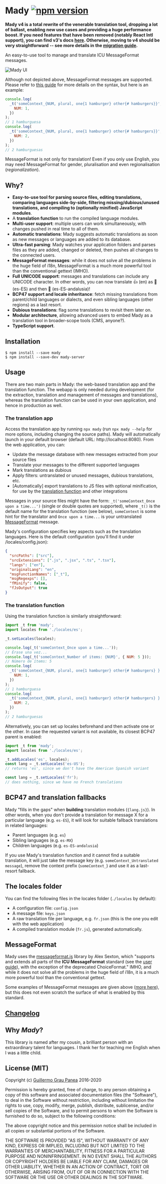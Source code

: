 # Mady [![npm version](https://img.shields.io/npm/v/mady.svg)](https://www.npmjs.com/package/mady)

**Mady v4 is a total rewrite of the venerable translation tool, dropping a lot of ballast, enabling new use cases and providing a huge performance boost. If you need features that have been removed (notably React Intl support), you can find v3's docs [here](https://github.com/guigrpa/mady/tree/4e4d670bbd853a00d0981f537a898f55680ee30d). Otherwise, moving to v4 should be very straightforward -- see more details in the [migration guide](./CHANGELOG.md).**

An easy-to-use tool to manage and translate ICU MessageFormat messages.

![Mady UI](https://raw.githubusercontent.com/guigrpa/mady/master/docs/01-ui-v2.png)

Although not depicted above, MessageFormat messages are supported. Please refer to [this guide](https://messageformat.github.io/guide/) for more details on the syntax, but here is an example:

```js
console.log(
  _t('someContext_{NUM, plural, one{1 hamburger} other{# hamburgers}}', {
    NUM: 1,
  })
);
// 1 hamburguesa
console.log(
  _t('someContext_{NUM, plural, one{1 hamburger} other{# hamburgers}}', {
    NUM: 2,
  })
);
// 2 hamburguesas
```

MessageFormat is not only for translation! Even if you only use English, you may need MessageFormat for gender, pluralisation and even regionalisation (_regionalization_).

## Why?

- **Easy-to-use tool for parsing source files, editing translations, comparing languages side-by-side, filtering missing/dubious/unused translations, and compiling to (optionally minified) JavaScript modules**.
- A **translation function** to run the compiled language modules.
- **Multi-user support**: multiple users can work simultaneously, with changes pushed in real time to all of them.
- **Automatic translations**: Mady suggests automatic translations as soon as new messages or languages are added to its database.
- **Ultra-fast parsing**: Mady watches your application folders and parses files as they are added, changed or deleted, then pushes all changes to the connected users.
- **MessageFormat messages**: while it does not solve all the problems in the huge field of i18n, MessageFormat is a much more powerful tool than the conventional gettext (IMHO).
- **Full UNICODE support**: messages and translations can include any UNICODE character. In other words, you can now translate 👍 (en) as 👏 (es-ES) and then 💃 (es-ES-andalusia)!
- **BCP47 support and locale inheritance**: fetch missing translations from parent/child languages or dialects, and even sibling languages (other regions) as a last resort.
- **Dubious translations**: flag some translations to revisit them later on.
- **Modular architecture**, allowing advanced users to embed Mady as a translation tool in broader-scope tools (CMS, anyone?).
- **TypeScript support**.

## Installation

```
$ npm install --save mady
$ npm install --save-dev mady-server
```

## Usage

There are two main parts in Mady: the web-based translation app and the translation function. The webapp is only needed during development (for the extraction, translation and management of messages and translations), whereas the translation function can be used in your own application, and hence in production as well.

### The translation app

Access the translation app by running `npx mady` (run `npx mady --help` for more options, including changing the source paths). Mady will automatically launch in your default browser (default URL: http://localhost:8080). From the web application, you can:

- Update the message database with new messages extracted from your source files
- Translate your messages to the different supported languages
- Mark translations as dubious
- Apply filters: untranslated or unused messages, dubious translations, etc.
- [Automatically] export translations to JS files with optional minification, for use by the [translation function](#the-translation-function) and other integrations

Messages in your source files might have the form: `_t('someContext_Once upon a time...')` (single or double quotes are supported), where `_t()` is the default name for the translation function (see below), `someContext` is some hint for the translator and `Once upon a time...` is your untranslated [MessageFormat](#messageformat) message.

Mady's configuration specifies key aspects such as the translation languages. Here is the default configuration (you'll find it under <project>/locales/config.json):

```json
{
  "srcPaths": ["src"],
  "srcExtensions": [".js", ".jsx", ".ts", ".tsx"],
  "langs": ["en"],
  "originalLang": "en",
  "msgFunctionNames": ["_t"],
  "msgRegexps": [],
  "fMinify": false,
  "fJsOutput": true
}
```

### The translation function

Using the translation function is similarly straightforward:

```js
import _t from 'mady';
import locales from './locales/es';

_t.setLocales(locales);

console.log(_t('someContext_Once upon a time...'));
// Érase una vez...
console.log(_t('someContext_Number of items: {NUM}', { NUM: 5 }));
// Número de ítems: 5
console.log(
  _t('someContext_{NUM, plural, one{1 hamburger} other{# hamburgers} }', {
    NUM: 1,
  })
);
// 1 hamburguesa
console.log(
  _t('someContext_{NUM, plural, one{1 hamburger} other{# hamburgers} }', {
    NUM: 2,
  })
);
// 2 hamburguesas
```

Alternatively, you can set up locales beforehand and then activate one or the other. In case the requested variant is not available, its closest BCP47 parent is enabled:

```js
import _t from 'mady';
import locales from './locales/es';

_t.addLocales('es', locales);
const lang = _t.setLocales('es-US');
// returns 'es', since we don't have the American Spanish variant

const lang = _t.setLocales('fr');
// does nothing, since we have no French translations
```

## BCP47 and translation fallbacks

Mady "fills in the gaps" when **building** translation modules (`{lang.js}`). In other words, when you don't provide a translation for message X for a particular language (e.g. `es-ES`), it will look for suitable fallback translations in related languages:

- Parent languages (e.g. `es`)
- Sibling languages (e.g. `es-MX`)
- Children languages (e.g. `es-ES-andalusia`)

If you use Mady's translation function and it cannot find a suitable translation, it will just take the message key (e.g. `someContext_Untranslated message`), remove the context prefix (`someContext_`) and use it as a last-resort fallback.

## The locales folder

You can find the following files in the locales folder (`./locales` by default):

- A configuration file: `config.json`
- A message file: `keys.json`
- A raw translation file per language, e.g. `fr.json` (this is the one you edit with the web application)
- A compiled translation module (`fr.js`), generated automatically.

## MessageFormat

Mady uses the [messageformat.js](https://github.com/SlexAxton/messageformat.js) library by Alex Sexton, which "supports and extends all parts of the **ICU MessageFormat** standard (see the [user guide](http://userguide.icu-project.org/formatparse/messages)), with the exception of the deprecated ChoiceFormat." IMHO, and while it does not solve all the problems in the huge field of i18n, it is a much more powerful tool than the conventional gettext.

Some examples of MessageFormat messages are given above ([more here](https://messageformat.github.io/guide/)), but this does not even scratch the surface of what is enabled by this standard.

## [Changelog](https://github.com/guigrpa/mady/blob/master/CHANGELOG.md)

## Why _Mady_?

This library is named after my cousin, a brilliant person with an extraordinary talent for languages. I thank her for teaching me English when I was a little child.

## License (MIT)

Copyright (c) [Guillermo Grau Panea](https://github.com/guigrpa) 2016-2020

Permission is hereby granted, free of charge, to any person obtaining a copy of this software and associated documentation files (the "Software"), to deal in the Software without restriction, including without limitation the rights to use, copy, modify, merge, publish, distribute, sublicense, and/or sell copies of the Software, and to permit persons to whom the Software is furnished to do so, subject to the following conditions:

The above copyright notice and this permission notice shall be included in all copies or substantial portions of the Software.

THE SOFTWARE IS PROVIDED "AS IS", WITHOUT WARRANTY OF ANY KIND, EXPRESS OR IMPLIED, INCLUDING BUT NOT LIMITED TO THE WARRANTIES OF MERCHANTABILITY, FITNESS FOR A PARTICULAR PURPOSE AND NONINFRINGEMENT. IN NO EVENT SHALL THE AUTHORS OR COPYRIGHT HOLDERS BE LIABLE FOR ANY CLAIM, DAMAGES OR OTHER LIABILITY, WHETHER IN AN ACTION OF CONTRACT, TORT OR OTHERWISE, ARISING FROM, OUT OF OR IN CONNECTION WITH THE SOFTWARE OR THE USE OR OTHER DEALINGS IN THE SOFTWARE.
